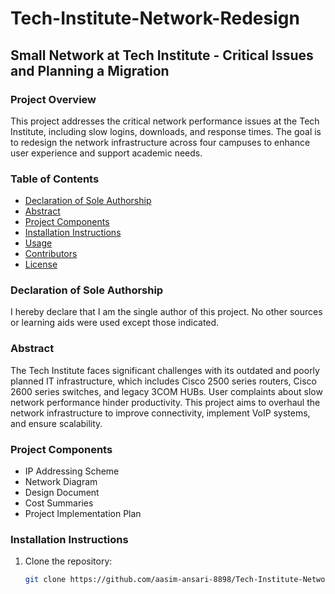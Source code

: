 # Tech-Institute-Network-Redesign

## Small Network at Tech Institute - Critical Issues and Planning a Migration

### Project Overview
This project addresses the critical network performance issues at the Tech Institute, including slow logins, downloads, and response times. The goal is to redesign the network infrastructure across four campuses to enhance user experience and support academic needs.

### Table of Contents
- [Declaration of Sole Authorship](#declaration-of-sole-authorship)
- [Abstract](#abstract)
- [Project Components](#project-components)
- [Installation Instructions](#installation-instructions)
- [Usage](#usage)
- [Contributors](#contributors)
- [License](#license)

### Declaration of Sole Authorship
I hereby declare that I am the single author of this project. No other sources or learning aids were used except those indicated.

### Abstract
The Tech Institute faces significant challenges with its outdated and poorly planned IT infrastructure, which includes Cisco 2500 series routers, Cisco 2600 series switches, and legacy 3COM HUBs. User complaints about slow network performance hinder productivity. This project aims to overhaul the network infrastructure to improve connectivity, implement VoIP systems, and ensure scalability.

### Project Components
- IP Addressing Scheme
- Network Diagram
- Design Document
- Cost Summaries
- Project Implementation Plan

### Installation Instructions
1. Clone the repository:
   ```bash
   git clone https://github.com/aasim-ansari-8898/Tech-Institute-Network-Redesign.git

